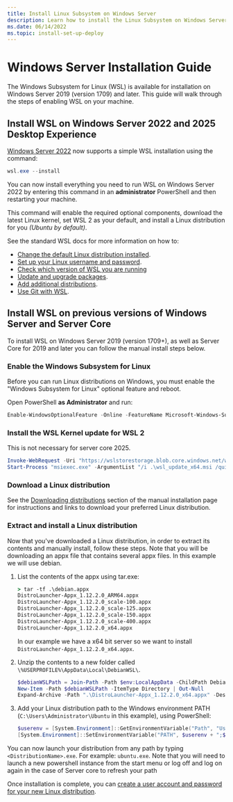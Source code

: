 ```yaml
---
title: Install Linux Subsystem on Windows Server
description: Learn how to install the Linux Subsystem on Windows Server. WSL is available for installation on Windows Server 2019 (version 1709) and later.
ms.date: 06/14/2022
ms.topic: install-set-up-deploy
---
```


# Windows Server Installation Guide

The Windows Subsystem for Linux (WSL) is available for installation on Windows Server 2019 (version 1709) and later. This guide will walk through the steps of enabling WSL on your machine.

## Install WSL on Windows Server 2022 and 2025 Desktop Experience

[Windows Server 2022](/windows-server/get-started/whats-new-in-windows-server-2022) now supports a simple WSL installation using the command:

```powershell
wsl.exe --install
```

You can now install everything you need to run WSL on Windows Server 2022 by entering this command in an **administrator** PowerShell and then restarting your machine.

This command will enable the required optional components, download the latest Linux kernel, set WSL 2 as your default, and install a Linux distribution for you *(Ubuntu by default)*.

See the standard WSL docs for more information on how to:

- [Change the default Linux distribution installed](install.md#change-the-default-linux-distribution-installed).
- [Set up your Linux username and password](./setup/environment.md#set-up-your-linux-username-and-password).
- [Check which version of WSL you are running](./install.md#check-which-version-of-wsl-you-are-running)
- [Update and upgrade packages](./setup/environment.md#update-and-upgrade-packages).
- [Add additional distributions](./setup/environment.md#add-additional-distributions).
- [Use Git with WSL](./tutorials/wsl-git.md).

## Install WSL on previous versions of Windows Server and Server Core

To install WSL on Windows Server 2019 (version 1709+), as well as Server Core for 2019 and later you can follow the manual install steps below.

### Enable the Windows Subsystem for Linux

Before you can run Linux distributions on Windows, you must enable the "Windows Subsystem for Linux" optional feature and reboot.

Open PowerShell **as Administrator** and run:

```powershell
Enable-WindowsOptionalFeature -Online -FeatureName Microsoft-Windows-Subsystem-Linux, VirtualMachinePlatform
```

### Install the WSL Kernel update for WSL 2

This is not necessary for server core 2025.

```powershell
Invoke-WebRequest -Uri "https://wslstorestorage.blob.core.windows.net/wslblob/wsl_update_x64.msi" -OutFile ".\wsl_update_x64.msi"
Start-Process "msiexec.exe" -ArgumentList "/i .\wsl_update_x64.msi /quiet" -NoNewWindow -Wait
```

### Download a Linux distribution

See the [Downloading distributions](./install-manual.md#downloading-distributions) section of the manual installation page for instructions and links to download your preferred Linux distribution.

### Extract and install a Linux distribution

Now that you've downloaded a Linux distribution, in order to extract its contents and manually install, follow these steps. Note that you will be downloading an appx file that contains several appx files. In this example we will use debian.

1. List the contents of the appx using tar.exe:

    ```cmd
    > tar -tf .\debian.appx
    DistroLauncher-Appx_1.12.2.0_ARM64.appx
    DistroLauncher-Appx_1.12.2.0_scale-100.appx
    DistroLauncher-Appx_1.12.2.0_scale-125.appx
    DistroLauncher-Appx_1.12.2.0_scale-150.appx
    DistroLauncher-Appx_1.12.2.0_scale-400.appx
    DistroLauncher-Appx_1.12.2.0_x64.appx
    ```

    In our example we have a x64 bit server so we want to install `DistroLauncher-Appx_1.12.2.0_x64.appx`.

1. Unzip the contents to a new folder called `\%USERPROFILE%\AppData\Local\DebianWSL\`.

    ```powershell
    $debianWSLPath = Join-Path -Path $env:LocalAppData -ChildPath DebianWSL
    New-Item -Path $debianWSLPath -ItemType Directory | Out-Null
    Expand-Archive -Path ".\DistroLauncher-Appx_1.12.2.0_x64.appx" -DestinationPath $debianWSLPath
    ```

1. Add your Linux distribution path to the Windows environment PATH (`C:\Users\Administrator\Ubuntu` in this example), using PowerShell:

    ```powershell
    $userenv = [System.Environment]::GetEnvironmentVariable("Path", "User")
    [System.Environment]::SetEnvironmentVariable("PATH", $userenv + ";$env:USERPROFILE\AppData\Local\DebianWSL", "User")
    ```

You can now launch your distribution from any path by typing `<DistributionName>.exe`. For example: `ubuntu.exe`. Note that you will need to launch a new powershell instance from the start menu or log off and log on again in the case of Server core to refresh your path

Once installation is complete, you can [create a user account and password for your new Linux distribution](./setup/environment.md#set-up-your-linux-username-and-password).
